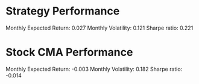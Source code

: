 # Strategy Performance
Monthly Expected Return: 0.027
Monthly Volatility: 0.121
Sharpe ratio: 0.221
# Stock CMA Performance
Monthly Expected Return: -0.003
Monthly Volatility: 0.182
Sharpe ratio: -0.014
